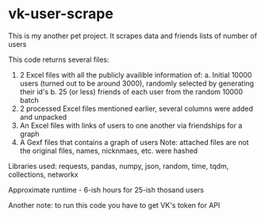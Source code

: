 # vk-user-scrape

This is my another pet project. It scrapes data and friends lists of number of users 

This code returns several files:
  1. 2 Excel files with all the publicly availible information of:
       a. Initial 10000 users (turned out to be around 3000), randomly selected by generating their id's
       b. 25 (or less) friends of each user from the random 10000 batch
  2. 2 processed Excel files mentioned earlier, several columns were added and unpacked
  3. An Excel files with links of users to one another via friendships for a graph
  4. A Gexf files that contains a graph of users
Note: attached files are not the original files, names, nicknmaes, etc. were hashed

Libraries used: requests, pandas, numpy, json, random, time, tqdm, collections, networkx

Approximate runtime - 6-ish hours for 25-ish thosand users

Another note: to run this code you have to get VK's token for API
